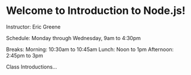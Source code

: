 # Welcome to Introduction to Node.js!

Instructor: Eric Greene

Schedule: Monday through Wednesday, 9am to 4:30pm

Breaks:
	Morning: 10:30am to 10:45am
	Lunch: Noon to 1pm
	Afternoon: 2:45pm to 3pm

Class Introductions...
